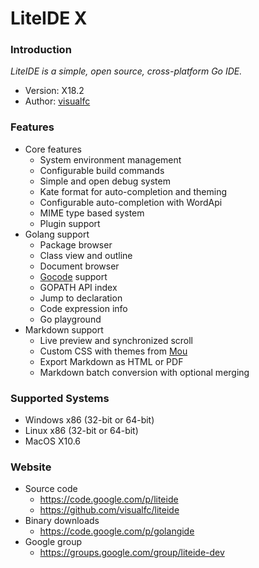 <!-- Welcome to LiteIDE X -->

LiteIDE X
=========

### Introduction

_LiteIDE is a simple, open source, cross-platform Go IDE._

* Version: X18.2
* Author: [visualfc](mailto:visualfc@gmail.com)


### Features
* Core features
	* System environment management
	* Configurable build commands
	* Simple and open debug system
	* Kate format for auto-completion and theming
	* Configurable auto-completion with WordApi
	* MIME type based system
	* Plugin support
* Golang support
	* Package browser
	* Class view and outline
	* Document browser
	* [Gocode](https://github.com/nsf/gocode) support
	* GOPATH API index
	* Jump to declaration
	* Code expression info
	* Go playground
* Markdown support
	* Live preview and synchronized scroll
	* Custom CSS with themes from [Mou](http://mouapp.com) 
	* Export Markdown as HTML or PDF
	* Markdown batch conversion with optional merging

### Supported Systems
* Windows x86 (32-bit or 64-bit) 
* Linux x86 (32-bit or 64-bit)
* MacOS X10.6

### Website
* Source code
	* <https://code.google.com/p/liteide>
	* <https://github.com/visualfc/liteide>
* Binary downloads 
	* <https://code.google.com/p/golangide>
* Google group
	* <https://groups.google.com/group/liteide-dev>
